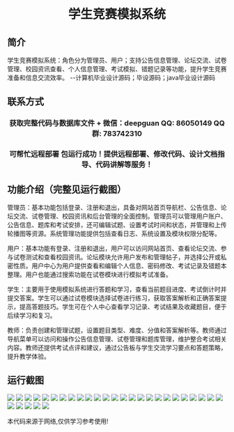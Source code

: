 <p><h1 align="center">学生竞赛模拟系统</h1></p>

## 简介
学生竞赛模拟系统：角色分为管理员、用户；支持公告信息管理、论坛交流、试卷管理、校园资讯查看、个人信息管理、考试模拟、错题记录等功能，提升学生竞赛准备和信息交流效率。    --计算机毕业设计源码；毕设源码；java毕业设计源码


## 联系方式
<p><h3 align="center">获取完整代码与数据库文件 + 微信：deepguan QQ: 86050149 QQ群: 783742310</h3></p>
<p><h3 align="center">可帮忙远程部署 包运行成功！提供远程部署、修改代码、设计文档指导、代码讲解等服务！</h3></p>

## 功能介绍（完整见运行截图）
管理员：基本功能包括登录、注册和退出，具备对网站首页导航栏、公告信息、论坛交流、试卷管理、校园资讯和后台管理的全面控制。管理员可以管理用户账户、公告信息、题库和考试安排，还可编辑试题、设置考试时间和状态，并管理和上传轮播图等资源。系统管理功能提供包括查看日志、系统设置及模块权限分配等。

用户：基本功能有登录、注册和退出，用户可以访问网站首页、查看论坛交流、参与试卷测试和查看校园资讯。论坛模块允许用户发布和管理帖子，并选择公开或私密性质。用户中心为用户提供查看和编辑个人信息、密码修改、考试记录及错题本整理。用户也能通过搜索功能在试卷模块进行模拟考试准备。

学生：主要用于使用模拟系统进行答题和学习，查看当前题目进度、考试倒计时并提交答案。学生可以通过试卷模块选择试卷进行练习，获取答案解析和正确答案提示，提高答题技巧。学生可在个人中心查看学习记录、考试结果及收藏题目，便于后续学习和复习。

教师：负责创建和管理试题，设置题目类型、难度、分值和答案解析等。教师通过导航菜单可以访问和操作公告信息管理、试卷管理和题库管理，维护整合考试相关内容。教师还提供考试点评和建议，通过公告板与学生交流学习要点和答题策略，提升教学体验。


## 运行截图
![](img/001.jpg)
![](img/002.jpg)
![](img/003.jpg)
![](img/004.jpg)
![](img/005.jpg)
![](img/006.jpg)
![](img/007.jpg)
![](img/008.jpg)
![](img/009.jpg)
![](img/010.jpg)
![](img/011.jpg)
![](img/012.jpg)
![](img/013.jpg)
![](img/014.jpg)
![](img/015.jpg)
![](img/016.jpg)
![](img/017.jpg)
![](img/018.jpg)
![](img/019.jpg)
![](img/020.jpg)
![](img/021.jpg)
![](img/022.jpg)
![](img/023.jpg)
![](img/024.jpg)
![](img/025.jpg)
![](img/026.jpg)
![](img/027.jpg)
![](img/028.jpg)
![](img/029.jpg)
![](img/030.jpg)

<p>本代码来源于网络,仅供学习参考使用!</p>
